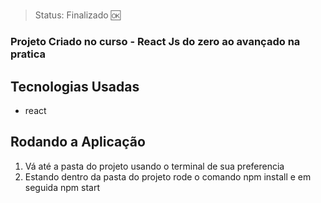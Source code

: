 <h1></h1>

> Status: Finalizado 🆗

### Projeto Criado no curso - React Js do zero ao avançado na pratica

## Tecnologias Usadas

+ react

## Rodando a Aplicação

1) Vá até a pasta do projeto usando o terminal de sua preferencia
2) Estando dentro da pasta do projeto rode o comando npm install e em seguida npm start